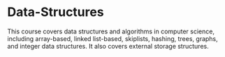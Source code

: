 # Data-Structures
This course covers data structures and algorithms in computer science, including array-based, linked list-based, skiplists, hashing, trees, graphs, and integer data structures. It also covers external storage structures. 

